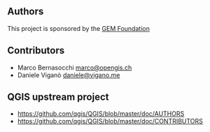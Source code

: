 ## Authors

This project is sponsored by the [GEM Foundation](https://github.com/gem/)

## Contributors

- Marco Bernasocchi <marco@opengis.ch>
- Daniele Viganò <daniele@vigano.me>

## QGIS upstream project

- https://github.com/qgis/QGIS/blob/master/doc/AUTHORS
- https://github.com/qgis/QGIS/blob/master/doc/CONTRIBUTORS
